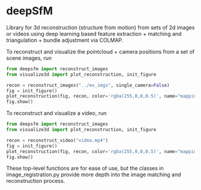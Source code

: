 # deepSfM
Library for 3d reconstruction (structure from motion) from sets of 2d images or videos using deep learning based feature extraction + matching and triangulation + bundle adjustment via COLMAP.

To reconstruct and visualize the pointcloud + camera positions from a set of scene images, run
```python
from deepsfm import reconstruct_images
from visualize3d import plot_reconstruction, init_figure

recon = reconstruct_images("../ex_imgs", single_camera=False)
fig = init_figure()
plot_reconstruction(fig, recon, color='rgba(255,0,0,0.5)', name="mapping", points_rgb=True)
fig.show()
```

To reconstruct and visualize a video, run
```python
from deepsfm import reconstruct_images
from visualize3d import plot_reconstruction, init_figure

recon = reconstruct_video("video.mp4")
fig = init_figure()
plot_reconstruction(fig, recon, color='rgba(255,0,0,0.5)', name="mapping", points_rgb=True)
fig.show()
```

These top-level functions are for ease of use, but the classes in image_registration.py provide more depth into the image matching and reconstruction process.

